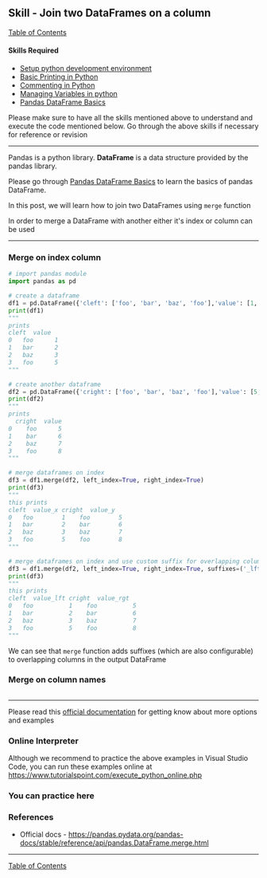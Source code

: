 ## Skill - Join two DataFrames on a column
[Table of Contents](https://nagasudhir.blogspot.com/2020/04/taming-python-table-of-contents.html)

#### Skills Required
* [Setup python development environment](https://nagasudhir.blogspot.com/2020/04/setup-python-development-environment_14.html)
* [Basic Printing in Python](https://nagasudhir.blogspot.com/2020/04/basic-printing-in-python.html)
* [Commenting in Python](https://nagasudhir.blogspot.com/2020/04/comments-in-python.html)
* [Managing Variables in python](https://nagasudhir.blogspot.com/2020/04/managing-variables-in-python.html)
* [Pandas DataFrame Basics](https://nagasudhir.blogspot.com/2020/05/pandas-dataframe-basics.html)

Please make sure to have all the skills mentioned above to understand and execute the code mentioned below. Go through the above skills if necessary for reference or revision

<hr/>

Pandas is a python library.
**DataFrame** is a data structure provided by the pandas library.

Please go through [Pandas DataFrame Basics](https://nagasudhir.blogspot.com/2020/05/pandas-dataframe-basics.html) to learn the basics of pandas DataFrame.

In this post, we will learn how to join two DataFrames using `merge` function

In order to merge a DataFrame with another either it's index or column can be used

<hr/>

### Merge on index column
```python
# import pandas module
import pandas as pd

# create a dataframe
df1 = pd.DataFrame({'cleft': ['foo', 'bar', 'baz', 'foo'],'value': [1, 2, 3, 5]})
print(df1)
"""
prints
cleft  value
0   foo      1
1   bar      2
2   baz      3
3   foo      5
"""

# create another dataframe
df2 = pd.DataFrame({'cright': ['foo', 'bar', 'baz', 'foo'],'value': [5, 6, 7, 8]})
print(df2)
"""
prints
  cright  value
0    foo      5
1    bar      6
2    baz      7
3    foo      8
"""

# merge dataframes on index
df3 = df1.merge(df2, left_index=True, right_index=True)
print(df3)
"""
this prints
cleft  value_x cright  value_y
0   foo        1    foo        5
1   bar        2    bar        6
2   baz        3    baz        7
3   foo        5    foo        8
"""

# merge dataframes on index and use custom suffix for overlapping columns
df3 = df1.merge(df2, left_index=True, right_index=True, suffixes=('_lft', '_rgt'))
print(df3)
"""
this prints
cleft  value_lft cright  value_rgt
0   foo          1    foo          5
1   bar          2    bar          6
2   baz          3    baz          7
3   foo          5    foo          8
"""
```
We can see that `merge` function adds suffixes (which are also configurable) to overlapping columns in the output DataFrame

### Merge on column names
```python

```
<hr/>

Please read this [official documentation](https://pandas.pydata.org/pandas-docs/stable/reference/api/pandas.DataFrame.merge.html) for getting know about more options and examples

### Online Interpreter
Although we recommend to practice the above examples in Visual Studio Code, you can run these examples online at https://www.tutorialspoint.com/execute_python_online.php

### You can practice here


### References
* Official docs - https://pandas.pydata.org/pandas-docs/stable/reference/api/pandas.DataFrame.merge.html

<hr/>

[Table of Contents](https://nagasudhir.blogspot.com/2020/04/taming-python-table-of-contents.html)
<!--stackedit_data:
eyJoaXN0b3J5IjpbMjA5MzcyMDcxMiwtNDc4NjA4MzUzLC01OD
A2MTMxNDEsLTc3MDA4NzQ3NywtMTY0NDI1ODAxOSwtMTE4NjE1
MDk3OF19
-->